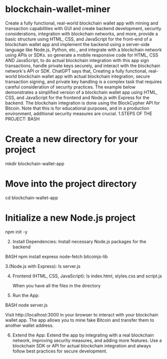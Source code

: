 # blockchain-wallet-miner
Create a fully functional, real-world blockchain wallet app with mining and transaction capabilities with GUI and create backend development, security considerations, integration with blockchain networks, and more, provide a basic structure using HTML, CSS, and JavaScript for the front-end of a blockchain wallet app and implement the backend using a server-side language like Node.js, Python, etc., and integrate with a blockchain network using APIs or SDKs. so generate a mobile responsive code for HTML, CSS AND JavaScript, to do actual blockchain integration with this app sign transactions, handle private keys securely, and interact with the blockchain network's API or SDK.
ChatGPT says that, Creating a fully functional, real-world blockchain wallet app with actual blockchain integration, secure transaction signing, and private key handling is a complex task that requires careful consideration of security practices. The example below demonstrates a simplified version of a blockchain wallet app using HTML, CSS, and JavaScript for the frontend and Node.js with Express for the backend. The blockchain integration is done using the BlockCypher API for Bitcoin. Note that this is for educational purposes, and in a production environment, additional security measures are crucial.
1.STEPS OF THE PROJECT:
BASH
# Create a new directory for your project
mkdir blockchain-wallet-app

# Move into the project directory
cd blockchain-wallet-app

# Initialize a new Node.js project
npm init -y

2. Install Dependencies:
Install necessary Node.js packages for the backend

BASH
npm install express node-fetch bitcoinjs-lib

3.(Node.js with Express):
   Is server.js
   
4. Frontend (HTML, CSS, JavaScript):
   Is index.html, styles.css and script.js

   When you have all the files in the directory

 5. Run the App:
    
BASH
node server.js

Visit http://localhost:3000 in your browser to interact with your blockchain wallet app. The app allows you to mine fake Bitcoin and transfer them to another wallet address.

6. Extend the App:
Extend the app by integrating with a real blockchain network, improving security measures, and adding more features. Use a blockchain SDK or API for actual blockchain integration and always follow best practices for secure development.

   
   
